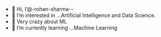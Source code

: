 - 👋 Hi, I’@-rohan-sharma--
- 👀 I’m interested in ...Artificial Intelligence and Data Science.
- 🤪 Very crazy about ML 
- 🌱 I’m currently learning ...Machine Learning


<!---
genius-rohan/genius-rohan is a ✨ special ✨ repository because its `README.md` (this file) appears on your GitHub profile.
You can click the Preview link to take a look at your changes.
--->
